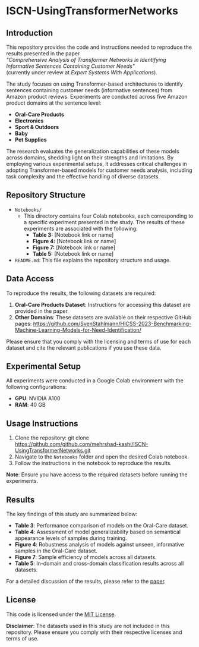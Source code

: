 # ISCN-UsingTransformerNetworks

## Introduction

This repository provides the code and instructions needed to reproduce the results presented in the paper  
*"Comprehensive Analysis of Transformer Networks in Identifying Informative Sentences Containing Customer Needs"*  
(currently under review at *Expert Systems With Applications*).

The study focuses on using Transformer-based architectures to identify sentences containing customer needs (informative sentences) from Amazon product reviews. Experiments are conducted across five Amazon product domains at the sentence level:  
- **Oral-Care Products**  
- **Electronics**  
- **Sport & Outdoors**  
- **Baby**  
- **Pet Supplies**  

The research evaluates the generalization capabilities of these models across domains, shedding light on their strengths and limitations. By employing various experimental setups, it addresses critical challenges in adopting Transformer-based models for customer needs analysis, including task complexity and the effective handling of diverse datasets.


## Repository Structure
- `Notebooks/`
  - This directory contains four Colab notebooks, each corresponding to a specific experiment presented in the study. The results of these experiments are associated with the following:
    - **Table 3:** [Notebook link or name]
    - **Figure 4:** [Notebook link or name]
    - **Figure 7:** [Notebook link or name]
    - **Table 5:** [Notebook link or name]
- `README.md`: This file explains the repository structure and usage.

## Data Access
To reproduce the results, the following datasets are required:

1. **Oral-Care Products Dataset**: Instructions for accessing this dataset are provided in the paper.
2. **Other Domains**: These datasets are available on their respective GitHub pages:
https://github.com/SvenStahlmann/HICSS-2023-Benchmarking-Machine-Learning-Models-for-Need-Identification/

Please ensure that you comply with the licensing and terms of use for each dataset and cite the relevant publications if you use these data.

## Experimental Setup
All experiments were conducted in a Google Colab environment with the following configurations:
- **GPU**: NVIDIA A100
- **RAM**: 40 GB

## Usage Instructions
1. Clone the repository:
   git clone https://github.com/github.com/mehrshad-kashi/ISCN-UsingTransformerNetworks.git
3. Navigate to the `Notebooks` folder and open the desired Colab notebook.
4. Follow the instructions in the notebook to reproduce the results.

**Note**: Ensure you have access to the required datasets before running the experiments.

## Results
The key findings of this study are summarized below:
- **Table 3**: Performance comparison of models on the Oral-Care dataset.
- **Table 4**: Assessment of model generalizability based on semantical appearance levels of samples during training.
- **Figure 4**: Robustness analysis of models against unseen, informative samples in the Oral-Care dataset.
- **Figure 7**: Sample efficiency of models across all datasets.
- **Table 5**: In-domain and cross-domain classification results across all datasets.

For a detailed discussion of the results, please refer to the [paper](#).

## License
This code is licensed under the [MIT License](LICENSE). 

**Disclaimer**: The datasets used in this study are not included in this repository. Please ensure you comply with their respective licenses and terms of use.
